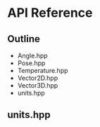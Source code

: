 # API Reference

## Outline

- Angle.hpp
- Pose.hpp
- Temperature.hpp
- Vector2D.hpp
- Vector3D.hpp
- units.hpp

## units.hpp

```{doxygenfile} units.hpp
```
<!--## Pose.hpp-->

<!--```{doxygenfile} Pose.hpp-->

<!--```-->

<!--## Vector2D-->

<!--```{doxygenfile} Vector2D.hpp-->

<!--```-->

<!--## Vector3D-->

<!--```{doxygenfile} Vector3D.hpp-->

<!--```-->

<!--## Units-->

<!--```{doxygenfile} units.hpp-->
<!---->
<!--```-->
